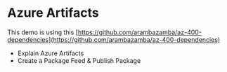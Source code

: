 # Azure Artifacts

This demo is using this [https://github.com/arambazamba/az-400-dependencies](https://github.com/arambazamba/az-400-dependencies)

- Explain Azure Artifacts
- Create a Package Feed & Publish Package